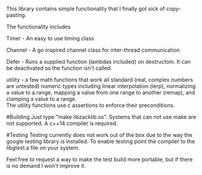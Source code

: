 This library contains simple functionality that I finally got sick of copy-pasting.

The functionality includes

Timer - An easy to use timing class  

Channel - A go inspired channel class for inter-thread communication  

Defer - Runs a supplied function (lambdas included) on destructoin. It can be deactivated so the function isn't called.

utility - a few math functions that work all standard (real, complex numbers are untested) numeric types including linear interpolation (lerp), normalizing a value to a range, mapping a value from one range to another (remap), and clamping a value to a range.  
The utility functions use c assertions to enforce their preconditions.


#Building
Just type "make libzacklib.so". Systems that can not use make are not supported. A c++14 compiler is required. 

#Testing
Testing currently does not work out of the box due to the way the google testing library is installed.
To enable testing point the compiler to the libgtest.a file on your system.

Feel free to request a way to make the test build more portable, but if there is no demand I won't improve it.
